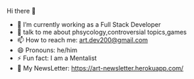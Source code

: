 Hi there 👋

- 🔭 I’m currently working as a Full Stack Developer
- 💬 talk to me about phsycology,controversial topics,games
- 📫 How to reach me: art.dev200@gmail.com
- 😄 Pronouns: he/him
- ⚡ Fun fact: I am a Mentalist
- 📮 My NewsLetter: https://art-newsletter.herokuapp.com/
